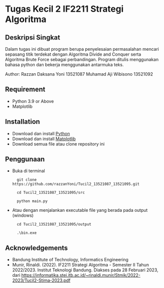# Tugas Kecil 2 IF2211 Strategi Algoritma
## Deskripsi Singkat
Dalam tugas ini dibuat program berupa penyelesaian permasalahan mencari sepasang titik terdekat dengan Algoritma Divide and Conquer serta Algoritma Brute Force sebagai perbandingan. Program ditulis menggunakan bahasa python dan bekerja menggunakan antarmuka teks.

Author:
Razzan Daksana Yoni 13521087
Muhamad Aji Wibisono 13521092

## Requirement
- Python 3.9 or Above
- Matplotlib

## Installation
- Download dan install [Python](https://www.python.org/downloads/)
- Download dan install [Matplotlib](https://matplotlib.org/stable/users/installing/index.html)
- Download semua file atau clone repository ini

## Penggunaan
- Buka di terminal
    >
        git clone https://github.com/razzanYoni/Tucil2_13521087_13521095.git
                
        cd Tucil2_13521087_13521095/src
        
        python main.py

- Atau dengan menjalankan executable file yang berada pada output (windows)
    >
        cd Tucil2_13521087_13521095/output

        .\bin.exe

## Acknowledgements
- Bandung Institute of Technology, Informatics Engineering
- Munir, Rinaldi. (2022). IF2211 Strategi Algoritma - Semester II Tahun 2022/2023. Institut Teknologi Bandung. Diakses pada 28 Februari 2023, dari https://informatika.stei.itb.ac.id/~rinaldi.munir/Stmik/2022-2023/Tucil2-Stima-2023.pdf
